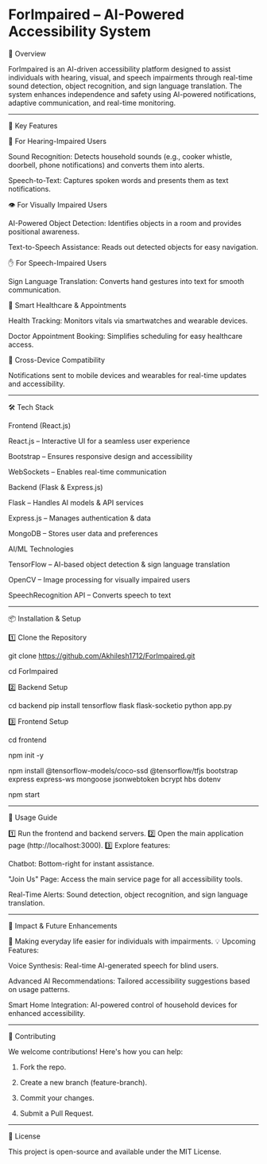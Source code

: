 
# ForImpaired – AI-Powered Accessibility System

🌟 Overview

ForImpaired is an AI-driven accessibility platform designed to assist individuals with hearing, visual, and speech impairments through real-time sound detection, object recognition, and sign language translation. The system enhances independence and safety using AI-powered notifications, adaptive communication, and real-time monitoring.


---

🎯 Key Features

🦻 For Hearing-Impaired Users

Sound Recognition: Detects household sounds (e.g., cooker whistle, doorbell, phone notifications) and converts them into alerts.

Speech-to-Text: Captures spoken words and presents them as text notifications.


👁️ For Visually Impaired Users

AI-Powered Object Detection: Identifies objects in a room and provides positional awareness.

Text-to-Speech Assistance: Reads out detected objects for easy navigation.


✋ For Speech-Impaired Users

Sign Language Translation: Converts hand gestures into text for smooth communication.


🏥 Smart Healthcare & Appointments

Health Tracking: Monitors vitals via smartwatches and wearable devices.

Doctor Appointment Booking: Simplifies scheduling for easy healthcare access.


📲 Cross-Device Compatibility

Notifications sent to mobile devices and wearables for real-time updates and accessibility.



---

🛠️ Tech Stack

Frontend (React.js)

React.js – Interactive UI for a seamless user experience

Bootstrap – Ensures responsive design and accessibility

WebSockets – Enables real-time communication


Backend (Flask & Express.js)

Flask – Handles AI models & API services

Express.js – Manages authentication & data

MongoDB – Stores user data and preferences


AI/ML Technologies

TensorFlow – AI-based object detection & sign language translation

OpenCV – Image processing for visually impaired users

SpeechRecognition API – Converts speech to text



---

📦 Installation & Setup

1️⃣ Clone the Repository

git clone https://github.com/Akhilesh1712/ForImpaired.git

cd ForImpaired

2️⃣ Backend Setup

cd backend
pip install tensorflow flask flask-socketio
python app.py

3️⃣ Frontend Setup

cd frontend

npm init -y

npm install @tensorflow-models/coco-ssd @tensorflow/tfjs bootstrap express express-ws mongoose jsonwebtoken bcrypt hbs dotenv

npm start


---

🚀 Usage Guide

1️⃣ Run the frontend and backend servers.
2️⃣ Open the main application page (http://localhost:3000).
3️⃣ Explore features:

Chatbot: Bottom-right for instant assistance.

"Join Us" Page: Access the main service page for all accessibility tools.

Real-Time Alerts: Sound detection, object recognition, and sign language translation.



---

🎯 Impact & Future Enhancements

🚀 Making everyday life easier for individuals with impairments.
💡 Upcoming Features:

Voice Synthesis: Real-time AI-generated speech for blind users.

Advanced AI Recommendations: Tailored accessibility suggestions based on usage patterns.

Smart Home Integration: AI-powered control of household devices for enhanced accessibility.



---

🤝 Contributing

We welcome contributions! Here's how you can help:

1. Fork the repo.


2. Create a new branch (feature-branch).


3. Commit your changes.


4. Submit a Pull Request.




---

📝 License

This project is open-source and available under the MIT License.

